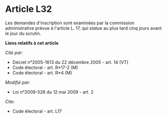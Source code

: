 # Article L32

Les demandes d'inscription sont examinées par la commission administrative prévue à l'article L. 17, qui statue au plus tard
cinq jours avant le jour du scrutin.

**Liens relatifs à cet article**

_Cité par_:

  - Décret n°2005-1613 du 22 décembre 2005 - art. 14 (VT)
  - Code électoral - art. R*17-2 (M)
  - Code électoral - art. R*4 (M)

_Modifié par_:

  - Loi n°2009-526 du 12 mai 2009 - art. 2

_Cite_:

  - Code électoral - art. L17

